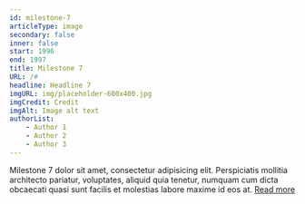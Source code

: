 ```yaml
---
id: milestone-7
articleType: image
secondary: false
inner: false
start: 1996 
end: 1997
title: Milestone 7
URL: /#
headline: Headline 7
imgURL: img/placeholder-600x400.jpg
imgCredit: Credit
imgAlt: Image alt text
authorList:
    - Author 1
    - Author 2
    - Author 3
---
```

Milestone 7 dolor sit amet, consectetur adipisicing elit. Perspiciatis mollitia architecto pariatur, voluptates, aliquid quia tenetur, numquam cum dicta obcaecati quasi sunt facilis et molestias labore maxime id eos at. <a href="#">Read more</a>